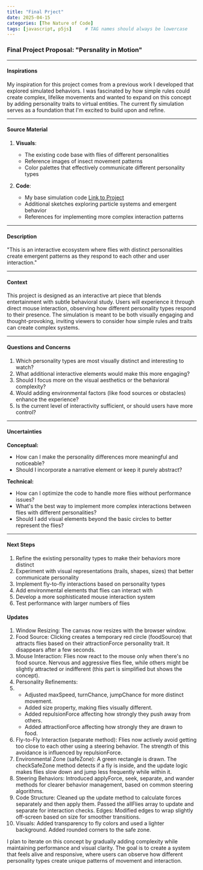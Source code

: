 ```yaml
---
title: "Final Prject"
date: 2025-04-15
categories: [The Nature of Code]
tags: [javascript, p5js]     # TAG names should always be lowercase
---
```

### Final Project Proposal: **"Persnality in Motion"**

---

#### **Inspirations**
My inspiration for this project comes from a previous work I developed that explored simulated behaviors. I was fascinated by how simple rules could create complex, lifelike movements and wanted to expand on this concept by adding personality traits to virtual entities. The current fly simulation serves as a foundation that I'm excited to build upon and refine.

---

#### **Source Material**
1. **Visuals**:
   - The existing code base with flies of different personalities
   - Reference images of insect movement patterns
   - Color palettes that effectively communicate different personality types

2. **Code**:
   - My base simulation code [Link to Project](https://editor.p5js.org/Marc1ous/sketches/dyjvTtS7J)
   - Additional sketches exploring particle systems and emergent behavior
   - References for implementing more complex interaction patterns

---

#### **Description**
"This is an interactive ecosystem where flies with distinct personalities create emergent patterns as they respond to each other and user interaction."

---

#### **Context**
This project is designed as an interactive art piece that blends entertainment with subtle behavioral study. Users will experience it through direct mouse interaction, observing how different personality types respond to their presence. The simulation is meant to be both visually engaging and thought-provoking, inviting viewers to consider how simple rules and traits can create complex systems.

---

#### **Questions and Concerns**
1. Which personality types are most visually distinct and interesting to watch?
2. What additional interactive elements would make this more engaging?
3. Should I focus more on the visual aesthetics or the behavioral complexity?
4. Would adding environmental factors (like food sources or obstacles) enhance the experience?
5. Is the current level of interactivity sufficient, or should users have more control?

---

#### **Uncertainties**

**Conceptual:**
- How can I make the personality differences more meaningful and noticeable?
- Should I incorporate a narrative element or keep it purely abstract?

**Technical:**
- How can I optimize the code to handle more flies without performance issues?
- What's the best way to implement more complex interactions between flies with different personalities?
- Should I add visual elements beyond the basic circles to better represent the flies?

---

#### **Next Steps**
1. Refine the existing personality types to make their behaviors more distinct
2. Experiment with visual representations (trails, shapes, sizes) that better communicate personality
3. Implement fly-to-fly interactions based on personality types
4. Add environmental elements that flies can interact with
5. Develop a more sophisticated mouse interaction system
6. Test performance with larger numbers of flies

#### **Updates**
1. Window Resizing: The canvas now resizes with the browser window.
2. Food Source: Clicking creates a temporary red circle (foodSource) that attracts flies based on their attractionForce personality trait. It disappears after a few seconds.
3. Mouse Interaction: Flies now react to the mouse only when there's no food source. Nervous and aggressive flies flee, while others might be slightly attracted or indifferent (this part is simplified but shows the concept).
4. Personality Refinements:
5. - Adjusted maxSpeed, turnChance, jumpChance for more distinct movement.
   - Added size property, making flies visually different.
   - Added repulsionForce affecting how strongly they push away from others.
   - Added attractionForce affecting how strongly they are drawn to food.
6. Fly-to-Fly Interaction (separate method): Flies now actively avoid getting too close to each other using a steering behavior. The strength of this avoidance is influenced by repulsionForce.
7. Environmental Zone (safeZone): A green rectangle is drawn. The checkSafeZone method detects if a fly is inside, and the update logic makes flies slow down and jump less frequently while within it.
8. Steering Behaviors: Introduced applyForce, seek, separate, and wander methods for clearer behavior management, based on common steering algorithms.
9. Code Structure: Cleaned up the update method to calculate forces separately and then apply them. Passed the allFlies array to update and separate for interaction checks.
Edges: Modified edges to wrap slightly off-screen based on size for smoother transitions.
10. Visuals: Added transparency to fly colors and used a lighter background. Added rounded corners to the safe zone.

I plan to iterate on this concept by gradually adding complexity while maintaining performance and visual clarity. The goal is to create a system that feels alive and responsive, where users can observe how different personality types create unique patterns of movement and interaction.
